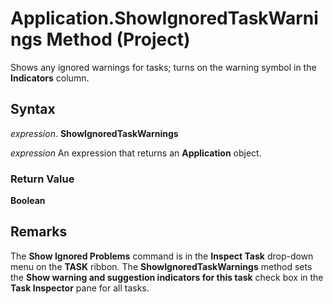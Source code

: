 
# Application.ShowIgnoredTaskWarnings Method (Project)

Shows any ignored warnings for tasks; turns on the warning symbol in the  **Indicators** column.


## Syntax

 _expression_. **ShowIgnoredTaskWarnings**

 _expression_ An expression that returns an **Application** object.


### Return Value

 **Boolean**


## Remarks

The  **Show Ignored Problems** command is in the **Inspect Task** drop-down menu on the **TASK** ribbon. The **ShowIgnoredTaskWarnings** method sets the **Show warning and suggestion indicators for this task** check box in the **Task Inspector** pane for all tasks.

